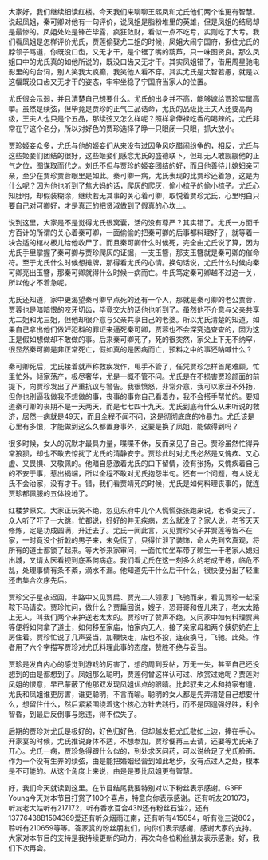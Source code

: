 
大家好，我们继续细读红楼。今天我们来聊聊王熙凤和尤氏他们两个谁更有智慧。说起凤姐，秦可卿对他有一句评价，说凤姐是脂粉堆里的英雄，但是凤姐的结局却是最惨的。凤姐处处是锋芒毕露，疯狂敛财，看似一点不吃亏，实则吃了大亏。我们看凤姐是怎样评价尤氏，贾莲偷娶尤二姐的时候，凤姐大闹宁国府，揪住尤氏的脖领子骂道，你既没口齿，又无才干，是个锯了嘴的葫芦，只一味图贤良。那么凤姐口中的尤氏真的如他所说的，既没口齿又无才干。其实凤姐错了，借用周星驰电影里的句台词，别人笑我太疯癫，我笑他人看不穿。其实尤氏是大智若愚，就是以这幅既没口齿又无才干的姿态，牢牢坐稳了宁国府当家人的位置。

尤氏很会示弱，并且清楚自己想要什么。尤氏的出身并不高，能够嫁给贾珍实属高攀。虽然是续弦，但毕竟是贾珍的正气三品诰命，尤氏的品级比王夫人还要高两级，王夫人也只是个五品，那续弦又怎么样呢？照样拿俸禄吃香的喝辣的。尤氏非常在乎这个名分，所以对好色的贾珍选择了睁一只眼闭一只眼，抓大放小。

贾珍姬妾众多，尤氏与他的姬妾们从来没有过因争风吃醋闹纷争的，相反，尤氏与这些姬妾们团结的很好，这些姬妾们感念尤氏的盛德联下，但却无人敢觊觎他的正气之位，图谋取而代之。刘氏不但与贾珍的姬妾团结的好，而且他善待儿媳妇亲可亲，至少在贾珍贾蓉眼里是如此。秦可卿一病，尤氏表现的比贾珍还着急，这是为什么呢？因为他也听到了焦大妈的话，爬灰的爬灰，偷小梳子的偷小梳子。尤氏心知肚明，却假装糊涂，继续若无其事的关心着可卿，取悦着贾珍尤氏，心里明白只要自己对可卿好，才是真正的把贤淑做到了假真的心坎上。

说到这里，大家是不是觉得尤氏很窝囊，活的没有尊严？其实错了。尤氏一方面千方百计的所谓的关心着秦可卿，一面偷偷的把秦可卿的后事都料理好了，就等着一块合适的棺材板儿给他收尸了。而且秦可卿什么时候死，完全由尤氏说了算，因为尤氏手里掌握了秦可卿与贾珍爬灰的证据，一支玉簪，那支玉簪就是秦可卿的催命符。至于尤氏什么时候想摊牌，那得看尤氏的心情。换句话说，尤氏什么时候向秦可卿亮出玉簪，那秦可卿就得什么时候一病而亡。牛氏笃定秦可卿越不过这一关，所以他才不着急呢。

尤氏还知道，家中更渴望秦可卿早点死的还有一个人，那就是秦可卿的老公贾蓉，贾蓉也是暗暗恨的咬牙切齿，毕竟交大的话他也听到了。虽然他不介意与父亲共享尤二姐和尤三姐，但他却很介意与父亲共享自己的老婆。所以尤氏清楚的知道，如果自己拿出他们做奸犯科的罪证来逼死秦可卿，贾蓉也不会深究追查查的，因为这正是假如想做却不敢做的事。后来秦可卿死了，死的很突然，家父上下无不纳罕，很显然秦可卿是非正常死亡，假如真的是因病而亡，预料之中的事还呐喊什么？

秦可卿死后，尤氏接着就声称救疾发作，甩手不管了，任凭贾珍怎样首尾难顾，忙里忙外，倾家荡产，极尽奢华，尤是一概不管不问。尤氏是在不损害贾珍颜面的前提下，向贾珍发出了严重抗议与警告。我很愤怒，非常介意，我可以家丑不外扬，但你也别逼我做我不想做的事，丧事的事你自己看着办，我不会搭手帮忙的。要知道秦可卿的丧期不是一天两天，而是七七四十九天。尤氏到底有什么从未听说的救济，居然一病就是49天，而且全程不闻不问，这是彻彻底底的冷暴力。尤氏该是心里有多恨，才能做到这么久都置身事外，这要是换了凤姐，能做得到吗？

很多时候，女人的沉默才最具力量，喋喋不休，反而亲见了自己。贾珍虽然忙得异常狼狈，却也不敢去惊扰了尤氏的清静安宁。贾珍此时对尤氏必然是又愧疚、又心虚、又畏惧、又敬佩的。他暗自感激着尤氏的口下留情，没有张扬，又愧疚着自己的不安于事，惹出祸端，所以全程不敢对尤氏抱怨半句。还有一个问题，有人说尤氏不会治家，没有才干。错，我们看贾靖死的时候，尤氏是如何料理丧事的，就连贾珍都佩服的五体投地了。

红楼梦原文。大家正玩笑不绝，忽见东府中几个人慌慌张张跑来说，老爷变天了。众人听了吓了一大跳，忙都说，好好的并无疾病，怎么就没了？家人说，老爷天天修炼，定是功成圆满，升迁去了。尤氏一闻此言，又见贾珍父子并贾莲等皆不在家，一时竟没个折戟的男子来，未免慌了，只得忙泄了装饰，命人先到玄真观，将所有的道士都锁了起来。等大爷来家审问，一面忙忙坐车带了赖生一干老家人媳妇出城，又请太医看视到底系何病症。我们看尤氏在这一刻多么的老成干练，临危不乱，处理事情有条不紊，滴水不漏。他知道先干什么后干什么，很快便分出了轻重还击集合次序先后。

贾珍父子星夜迟回，半路中又见贾扁、贾光二人领家丁飞驰而来，看见贾珍一起滚鞍下马请安。贾珍忙问，做什么？贾扁回说，嫂子，恐哥哥和侄儿来了，老太太路上无人，叫我们两个来护送老太太的。贾珍听了赞声不绝，又问家中如何料理贾典等便将如何拿了道士，如何移至家庙，怕家内无人，接了亲家母和两个姨奶奶在上房住着。贾珍忙说了几声妥当，加鞭快走，店也不投，连夜换马，飞驰。此处。作者用了六个字描写贾珍对尤氏料理此事的态度，赞胜不绝与妥当。

贾珍是发自内心的感觉到游戏的厉害了，想的周到妥帖，万无一失，甚至自己还没想到的由是都想到了。凤姐那么聪明，贾莲何曾这样认可过、欣赏过她呢？贾莲对凤姐的恨意，早已蒙蔽了他那双发现凤姐优点的眼睛。比起驭夫之术和持家有道，尤氏和凤姐谁更厉害，谁更聪明，不言而喻。聪明的女人都是先弄清楚自己想要什么，想留住什么，然后紧紧围绕着这个核心方针去践行，而不是因逞强好胜，利令智昏，到最后反倒事与愿违，得不偿失了。

后期的贾珍对尤氏是极好的，好色归好色，但却越发把尤氏敬如上边，捧在手心。开家宴的时候，尤氏推说身体不适，不想参加，贾珍便再三去请，还要等尤氏来了开心。尤氏一病，贾珍急得跟什么似的，到处求医问药，可以说给足了尤氏脸面。作为一个没有生养的续弦，由是能把婚姻经营到如此地步，没有点过人之处，根本是不可能的。从这个角度上来说，由是是要比凤姐更有智慧。

好，我们今天就读到这里。在节目结尾我要特别对以下粉丝表示感谢。G3FF Young今天对本节目打赏了100个喜点，特意向你表示感谢。还有听友201073，听友老大姑听有217172，听有香水百合43N还有粉丝石油2，还有13776438B1594369爱还有听众烟雨江南，还有听有415054，听有张三说802，聆听有210659等等。答家赏的粉丝朋友们，向你们表示感谢，感谢大家的支持。大家对本节目的支持是我持续更新的动力，再次向各位粉丝朋友表示感谢。好，我们下次再会。


